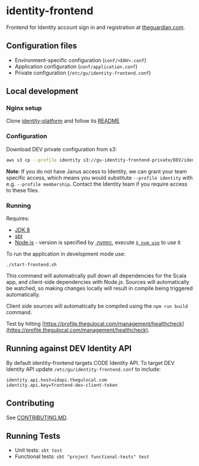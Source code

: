 # identity-frontend

Frontend for Identity account sign in and registration at [theguardian.com](http://theguardian.com).

## Configuration files

- Environment-specific configuration (`conf/<ENV>.conf`)
- Application configuration (`conf/application.conf`)
- Private configuration (`/etc/gu/identity-frontend.conf`)

## Local development

### Nginx setup

Clone [identity-platform](https://github.com/guardian/identity-platform) and follow its [README](https://github.com/guardian/identity-platform/blob/master/README.md#setup-nginx-for-local-development)

### Configuration

Download DEV private configuration from s3:

```bash
aws s3 cp --profile identity s3://gu-identity-frontend-private/DEV/identity-frontend.conf /etc/gu
```

**Note**: If you do not have Janus access to Identity, we can grant your team specific access, which means you would substitute `--profile identity` with e.g. `--profile membership`. Contact the Identity team if you require access to these files.


### Running

Requires:

 - [JDK 8](http://openjdk.java.net)
 - [sbt](http://www.scala-sbt.org)
 - [Node.js](https://nodejs.org) - version is specified by [.nvmrc](.nvmrc), execute [`$ nvm use`](https://github.com/creationix/nvm#nvmrc) to use it

To run the application in development mode use:

    ./start-frontend.sh

This command will automatically pull down all dependencies for the Scala app,
and client-side dependencies with Node.js. Sources will automatically be watched,
so making changes locally will result in compile being triggered automatically.

Client side sources will automatically be compiled using the `npm run build` command.

Test by hitting [https://profile.thegulocal.com/management/healthcheck](https://profile.thegulocal.com/management/healthcheck). 

## Running against DEV Identity API

By default identity-frontend targets CODE Identity API. To target DEV Identity API update `/etc/gu/identity-frontend.conf` to include:

```hocon
identity.api.host=idapi.thegulocal.com
identity.api.key=frontend-dev-client-token
```
## Contributing

See [CONTRIBUTING.MD](https://github.com/guardian/identity-frontend/blob/master/CONTRIBUTING.md).

## Running Tests

* Unit tests: `sbt test`
* Functional tests: `sbt "project functional-tests" test`
    
